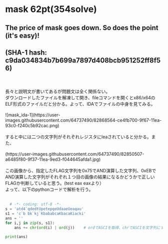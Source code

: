 # mask 62pt(354solve)

## The price of mask goes down. So does the point (it's easy)!

## (SHA-1 hash: c9da034834b7b699a7897d408bcb951252ff8f56)

<br>
<br>
長々と説明文が書いてあるが問題文は全く関係ない。<br>
  ダウンロードしたファイルを解凍して開き、fileコマンドを開くとx86/x64のELF形式のファイルだと分かる。よって、IDAでファイルの中身を見てみる。<br><br>
![mask_ida-1](https://user-images.githubusercontent.com/64737490/82868564-ce4fb700-9f67-11ea-93c0-f240c5b92cac.png)
  <br><br>
 すると中には二つの文字列がそれぞれレジスタにleaされていると分かる。また、
  <br><br>
  (https://user-images.githubusercontent.com/64737490/82850507-a6485f80-9f37-11ea-9ed3-f044645afda1.jpg)
<br><br>
  この画像から、指定したFLAG文字列を0x75でAND演算した文字列、0xEBでAND演算した文字列がそれぞれ１つ目の画像の結果になるかどうかで正しいFLAGか判断していると思う。(test eax eaxより）
  <br>
  よって、以下のpythonコードで解析を行う。<br><br>
  
```python
  # -*- coding: utf-8 -*-
s = 'atd4`qdedtUpetepqeUdaaeUeaqau'
s1 = 'c`b bk`kj`KbababcaKbacaKiacki'
ans = ''
for i,j in zip(s, s1):
    ans += chr(ord(i) | ord(j))    # ordでASCIを取得、chrでASCIを文字列にする

print(ans)
```

<br><br>
